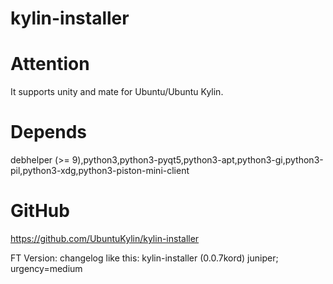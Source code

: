 kylin-installer
===============

Attention
=========
It supports unity and mate for Ubuntu/Ubuntu Kylin.

Depends
=======
debhelper (>= 9),python3,python3-pyqt5,python3-apt,python3-gi,python3-pil,python3-xdg,python3-piston-mini-client

GitHub
=======
https://github.com/UbuntuKylin/kylin-installer

FT Version:
changelog like this:
kylin-installer (0.0.7kord) juniper; urgency=medium
